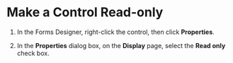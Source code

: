 
# Make a Control Read-only

1. In the Forms Designer, right-click the control, then click  **Properties**. 
    
2. In the  **Properties** dialog box, on the **Display** page, select the **Read only** check box.
    
